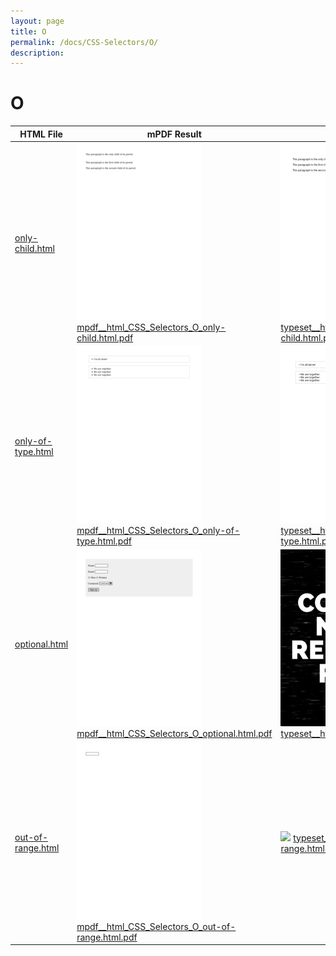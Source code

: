 ```yaml
---
layout: page
title: O
permalink: /docs/CSS-Selectors/O/
description: 
---
```


# O
| HTML File | mPDF Result | typeset.sh Result | PDFreactor Result |
| ------------- | ------------- | ------------- | ------------- |
| [only-child.html](/html/CSS%20Selectors/O/only-child.html) | ![](mpdf__html_CSS_Selectors_O_only-child.html.png) [mpdf__html_CSS_Selectors_O_only-child.html.pdf](mpdf__html_CSS_Selectors_O_only-child.html.pdf) | ![](typeset__html_CSS_Selectors_O_only-child.html.png) [typeset__html_CSS_Selectors_O_only-child.html.pdf](typeset__html_CSS_Selectors_O_only-child.html.pdf) | ![](pdfreactor__html_CSS_Selectors_O_only-child.html.png) [pdfreactor__html_CSS_Selectors_O_only-child.html.pdf](pdfreactor__html_CSS_Selectors_O_only-child.html.pdf) |
| [only-of-type.html](/html/CSS%20Selectors/O/only-of-type.html) | ![](mpdf__html_CSS_Selectors_O_only-of-type.html.png) [mpdf__html_CSS_Selectors_O_only-of-type.html.pdf](mpdf__html_CSS_Selectors_O_only-of-type.html.pdf) | ![](typeset__html_CSS_Selectors_O_only-of-type.html.png) [typeset__html_CSS_Selectors_O_only-of-type.html.pdf](typeset__html_CSS_Selectors_O_only-of-type.html.pdf) | ![](pdfreactor__html_CSS_Selectors_O_only-of-type.html.png) [pdfreactor__html_CSS_Selectors_O_only-of-type.html.pdf](pdfreactor__html_CSS_Selectors_O_only-of-type.html.pdf) |
| [optional.html](/html/CSS%20Selectors/O/optional.html) | ![](mpdf__html_CSS_Selectors_O_optional.html.png) [mpdf__html_CSS_Selectors_O_optional.html.pdf](mpdf__html_CSS_Selectors_O_optional.html.pdf) | ![](typeset__html_CSS_Selectors_O_optional.html.png) [typeset__html_CSS_Selectors_O_optional.html.pdf](typeset__html_CSS_Selectors_O_optional.html.pdf) | ![](pdfreactor__html_CSS_Selectors_O_optional.html.png) [pdfreactor__html_CSS_Selectors_O_optional.html.pdf](pdfreactor__html_CSS_Selectors_O_optional.html.pdf) |
| [out-of-range.html](/html/CSS%20Selectors/O/out-of-range.html) | ![](mpdf__html_CSS_Selectors_O_out-of-range.html.png) [mpdf__html_CSS_Selectors_O_out-of-range.html.pdf](mpdf__html_CSS_Selectors_O_out-of-range.html.pdf) | ![](typeset__html_CSS_Selectors_O_out-of-range.html.png) [typeset__html_CSS_Selectors_O_out-of-range.html.pdf](typeset__html_CSS_Selectors_O_out-of-range.html.pdf) | ![](pdfreactor__html_CSS_Selectors_O_out-of-range.html.png) [pdfreactor__html_CSS_Selectors_O_out-of-range.html.pdf](pdfreactor__html_CSS_Selectors_O_out-of-range.html.pdf) |
